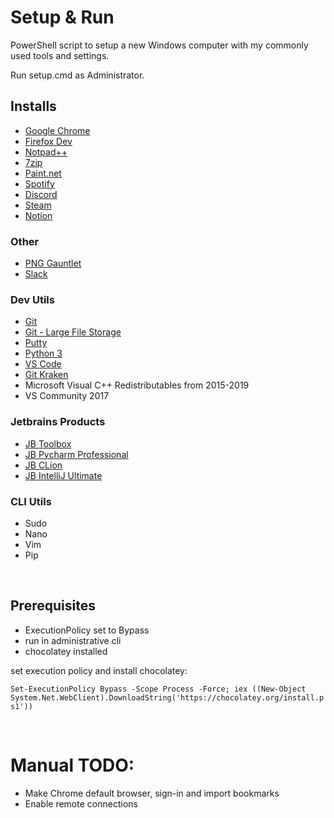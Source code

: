 # Setup & Run

PowerShell script to setup a new Windows computer with my commonly used tools and settings.

Run setup.cmd as Administrator.

## Installs

- [Google Chrome](https://www.google.com.au/intl/en_au/chrome/)
- [Firefox Dev](https://www.mozilla.org/en-US/firefox/developer/)
- [Notpad++](https://notepad-plus-plus.org/downloads/)
- [7zip](https://www.7-zip.org/download.html)
- [Paint.net](https://www.getpaint.net/download.html)
- [Spotify](https://www.spotify.com/au/download/windows/)
- [Discord](https://discord.com/download)
- [Steam](https://store.steampowered.com/about/)
- [Notion](https://www.notion.so/product)

### Other
- [PNG Gauntlet](https://pnggauntlet.com/)
- [Slack](https://slack.com/intl/en-au/)

### Dev Utils
- [Git](https://git-scm.com/downloads)
- [Git - Large File Storage](https://git-lfs.github.com/)
- [Putty](https://www.putty.org/)
- [Python 3](https://www.python.org/downloads/)
- [VS Code](https://code.visualstudio.com/)
- [Git Kraken](https://www.gitkraken.com/)
- Microsoft Visual C++ Redistributables from 2015-2019
- VS Community 2017

### Jetbrains Products
- [JB Toolbox](https://www.jetbrains.com/toolbox-app/)
- [JB Pycharm Professional](https://www.jetbrains.com/pycharm/)
- [JB CLion](https://www.jetbrains.com/clion/)
- [JB IntelliJ Ultimate](https://www.jetbrains.com/idea/)

### CLI Utils
- Sudo
- Nano
- Vim
- Pip

<br />

## Prerequisites

* ExecutionPolicy set to Bypass
* run in administrative cli
* chocolatey installed

set execution policy and install chocolatey:

`Set-ExecutionPolicy Bypass -Scope Process -Force; iex ((New-Object System.Net.WebClient).DownloadString('https://chocolatey.org/install.ps1'))`

<br />

# Manual TODO:
- Make Chrome default browser, sign-in and import bookmarks
- Enable remote connections
